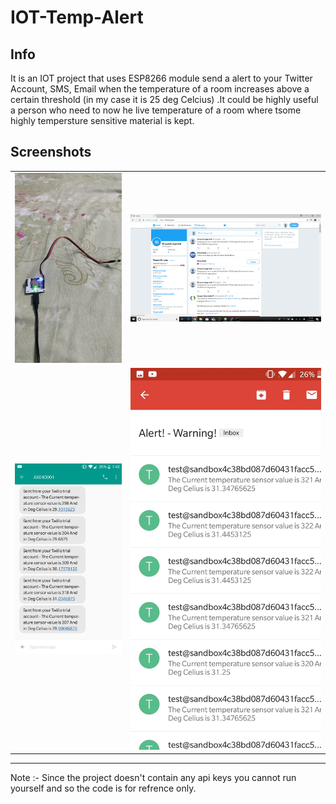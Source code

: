 # IOT-Temp-Alert

## Info

It is an IOT project that uses ESP8266 module send a  alert to your Twitter Account, SMS, Email when the temperature of a room increases above a certain threshold
(in my case it is 25 deg Celcius) .It could be highly useful a person who need to now he live temperature of a room where tsome highly tempersture sensitive material is kept.


## Screenshots
|||
|:-:|:-:|
![Image Not Found!](/pics/img1.jpg) | ![Image Not Found!](/pics/img2.png)
![Image Not Found!](/pics/img3.jpg) | ![Image Not Found!](/pics/img4.jpg)

*** 
 Note :- Since the project doesn't contain any api keys you cannot run yourself and so the code is for refrence only.
